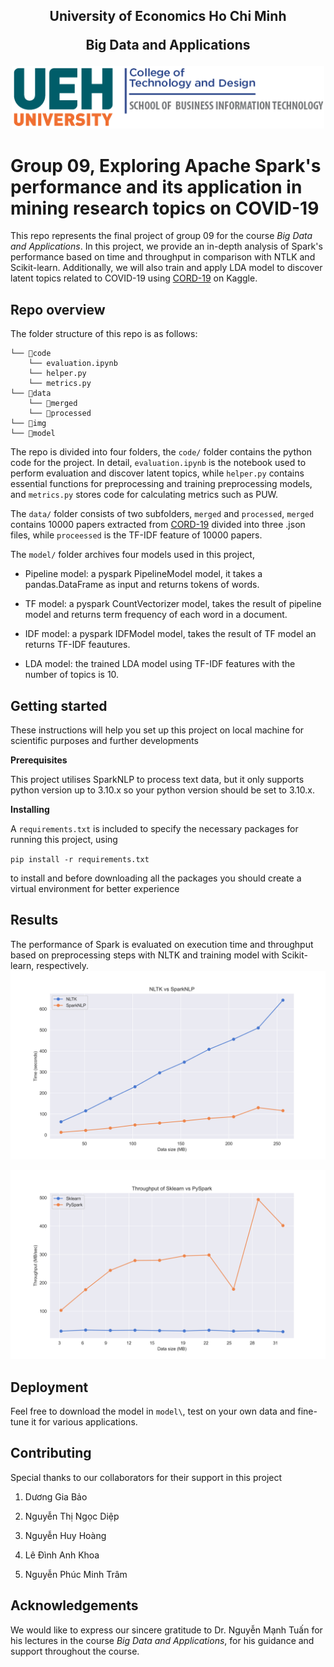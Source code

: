 <h2 align="center"><strong>University of Economics Ho Chi Minh 

Big Data and Applications 
</strong></h2>

<p align="center">
  <img src="./img/UEH-Tech School.png" width="500">
</p>


# Group 09, Exploring Apache Spark's performance and its application in mining research topics on COVID-19

This repo represents the final project of group 09 for the course *Big Data and Applications*. In this project, we provide an in-depth analysis of Spark's performance based on time and throughput in comparison with NTLK and Scikit-learn. Additionally, we will also train and apply LDA model to discover latent topics related to COVID-19 using [CORD-19](https://www.kaggle.com/datasets/allen-institute-for-ai/CORD-19-research-challenge) on Kaggle.


## Repo overview
The folder structure of this repo is as follows:
```
└── 📁code
    └── evaluation.ipynb
    └── helper.py
    └── metrics.py
└── 📁data
    └── 📁merged
    └── 📁processed
└── 📁img
└── 📁model
```

The repo is divided into four folders, the `code/` folder contains the python code for the project. In detail, `evaluation.ipynb` is the notebook used to perform evaluation and discover latent topics, while `helper.py` contains essential functions for preprocessing and training preprocessing models, and `metrics.py` stores code for calculating metrics such as PUW.

The `data/` folder consists of two subfolders, `merged` and `processed`, `merged` contains 10000 papers extracted from [CORD-19](https://www.kaggle.com/datasets/allen-institute-for-ai/CORD-19-research-challenge) divided into three .json files, while `proceessed` is the TF-IDF feature of 10000 papers.


The `model/` folder archives four models used in this project,

- Pipeline model: a pyspark PipelineModel model, it takes a pandas.DataFrame as input and returns tokens of words.

- TF model: a pyspark CountVectorizer model, takes the result of pipeline model and returns term frequency of each word in a document.

- IDF model: a pyspark IDFModel model, takes the result of TF model an returns TF-IDF feautures.

- LDA model: the trained LDA model using TF-IDF features with the number of topics is 10.

## Getting started
These instructions will help you set up this project on local machine for scientific purposes and further developments

**Prerequisites**

This project utilises SparkNLP to process text data, but it only supports python version up to 3.10.x so your python version should be set to 3.10.x.

**Installing**

A `requirements.txt` is included to specify the necessary packages for running this project, using

`pip install -r requirements.txt`

to install and before downloading all the packages you should create a virtual environment for better experience

## Results
The performance of Spark is evaluated on execution time and throughput based on preprocessing steps with NLTK and training model with Scikit-learn, respectively.
![Execution time, NLTK and SparkNLP](./img/nltk_sparknlp.png)

![Throughput, Scikit-learn and PySpark](./img/sklearn_pyspark_throughput.png)

## Deployment 
Feel free to download the model in `model\`, test on your own data and fine-tune it for various applications.

## Contributing
Special thanks to our collaborators for their support in this project

1. Dương Gia Bảo

2. Nguyễn Thị Ngọc Diệp

3. Nguyễn Huy Hoàng

4. Lê Đình Anh Khoa 

5. Nguyễn Phúc Minh Trâm

## Acknowledgements
We would like to express our sincere gratitude to Dr. Nguyễn Mạnh Tuấn for his lectures in the course *Big Data and Applications*, for his guidance and support throughout the course. 

